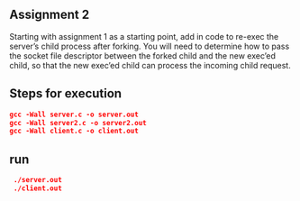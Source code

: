 ## Assignment 2
Starting with assignment 1 as a starting point, add in code to re-exec the server’s child process after forking. You will need to determine how to pass the socket file descriptor between the forked child and the new exec’ed child, so that the new exec’ed child can process the incoming child request.

## Steps for execution
```JSON
gcc -Wall server.c -o server.out
gcc -Wall server2.c -o server2.out
gcc -Wall client.c -o client.out
```

## run
```JSON
 ./server.out
 ./client.out
 ```
